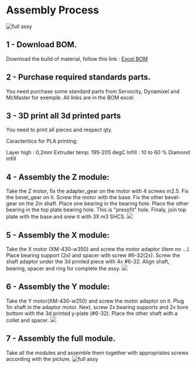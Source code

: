 # Assembly Process

![full assy](https://github.com/gene2302/3-axis-ROS-sensor-head/blob/master/Hardware/Images/3_axis_render.PNG)

## 1 - Download BOM.
Download the build of material, follow this link : 
[Excel BOM](https://github.com/gene2302/3-axis-ROS-sensor-head/blob/master/Hardware/BOM/Master_parts_list.xlsx)

## 2 - Purchase required standards parts.

You need purchase some standard parts from Servocity, Dynamixel and McMaster for exemple. All links are in the BOM excel.

## 3 - 3D print all 3d printed parts

You need to print all pieces and respect qty. 

Caracteritics for PLA printing:

Layer high : 0,2mm
Extruder temp: 195-205 degC
Infill : 10 to 60 % Diamond infill

## 4 - Assembly the Z module:

Take the Z motor, fix the adapter_gear on the motor with 4 screws m2.5.
Fix the bevel_gear on it. Screw the motor with the base. Fix the other bevel-gear on the 2in shaft. Place one bearing in the bearing hole. Place the other bearing in the top plate bearing hole. This is "pressfit" hole.
Finaly, join top plate with the base and srew it with 3X m3 SHCS.
![](https://github.com/gene2302/3-axis-ROS-sensor-head/blob/master/Hardware/Images/Z_axis.PNG)

## 5 - Assembly the X module:

Take the X motor (XM-430-w350) and screw the motor adaptor (item no ...). Place bearing support (2x) and spacer with screw #6-32(2x). Screw the shaft adaptor under the 3d printed piece with 4x #6-32.
Align shaft, bearing, spacer and ring for complete the assy.
![](https://github.com/gene2302/3-axis-ROS-sensor-head/blob/master/Hardware/Images/X_axis.PNG)

## 6 - Assembly the Y module:

Take the Y motor(XM-430-w250) and screw the motor adaptor on it. Plug 1in shaft in the adaptor motor. Next, screw 2x bearing supports and 2x bore bottom with the 3d printed y-plate (#6-32). Place the other shaft with a collet and spacer.
![](https://github.com/gene2302/3-axis-ROS-sensor-head/blob/master/Hardware/Images/Y_axis.PNG)

## 7 - Assembly the full module.

Take all the modules and assemble them together with appropriates screws according with the picture.
![full assy](https://github.com/gene2302/3-axis-ROS-sensor-head/blob/master/Hardware/Images/3-axis-iso.PNG)



<!--stackedit_data:
eyJoaXN0b3J5IjpbLTE4NjkwNDc1NTUsLTM2NjI4Njg2MSw0ND
A3NjIyMTcsLTIyNjI0MTQwMiwtMjM4MTM3MzU2LC0xNDYwMzQ3
OTA3LC0xMjY1MTA3ODQ0LDE3ODg3OTc0MDMsMTkyMTkzNDQ0Ny
wtNTU0MDY0NjA2LC0zNDU2NDMzNDQsMTEyMDA1NTk5XX0=
-->

